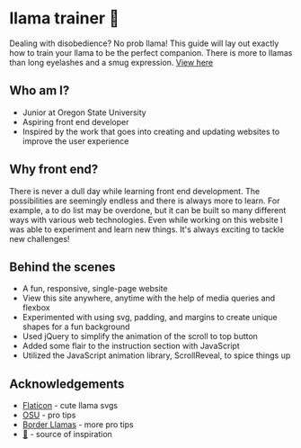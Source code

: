 # llama trainer 🦙 
Dealing with disobedience? No prob llama! This guide will lay out exactly how to train your llama to be the perfect companion. There is more to llamas than long eyelashes and a smug expression.
[View here](http://llamatrainer.herokuapp.com/)

## Who am I?
* Junior at Oregon State University
* Aspiring front end developer
* Inspired by the work that goes into creating and updating websites to improve the user experience

## Why front end?
There is never a dull day while learning front end development. The possibilities are seemingly endless and there is always more to learn. For example, a to do list may be overdone, but it can be built so many different ways with various web technologies. Even while working on this website I was able to experiment and learn new things. It's always exciting to tackle new challenges!

## Behind the scenes
* A fun, responsive, single-page website
* View this site anywhere, anytime with the help of media queries and flexbox
* Experimented with using svg, padding, and margins to create unique shapes for a fun background
* Used jQuery to simplify the animation of the scroll to top button
* Added some flair to the instruction section with JavaScript
* Utilized the JavaScript animation library, ScrollReveal, to spice things up

## Acknowledgements
* [Flaticon](https://www.flaticon.com/authors/freepik) - cute llama svgs
* [OSU](http://blogs.oregonstate.edu/animalconnection/2012/01/19/five-cool-things-about-llamas/) - pro tips
* [Border Llamas](http://www.borderllamas.com/llama%20training%20tips.htm) - more pro tips
* [🦙](https://unsplash.com/s/photos/llama) - source of inspiration
